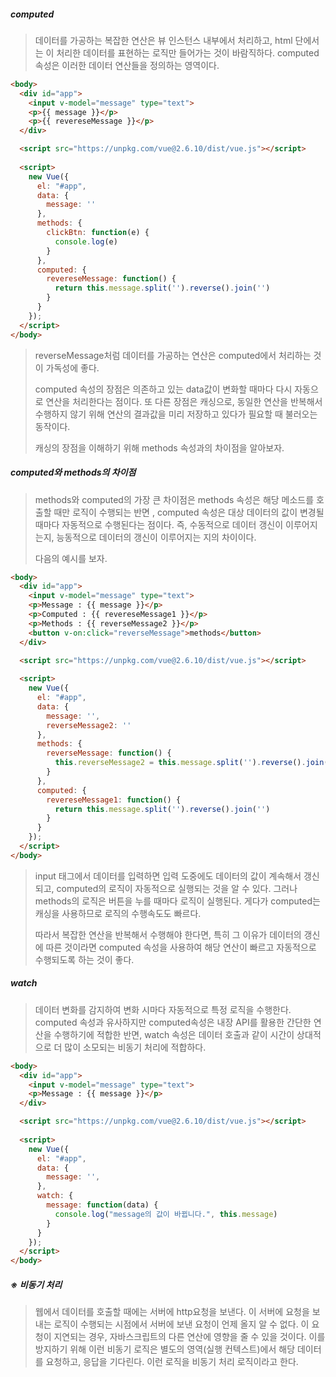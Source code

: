 ##### computed

> 데이터를 가공하는 복잡한 연산은 뷰 인스턴스 내부에서 처리하고, html 단에서는 이 처리한 데이터를 표현하는 로직만 들어가는 것이 바람직하다. computed속성은 이러한 데이터 연산들을 정의하는 영역이다. 

```html
<body>
  <div id="app">
    <input v-model="message" type="text">
    <p>{{ message }}</p>
    <p>{{ revereseMessage }}</p>
  </div>

  <script src="https://unpkg.com/vue@2.6.10/dist/vue.js"></script>
  
  <script>
    new Vue({
      el: "#app",
      data: {
        message: ''
      },
      methods: {
        clickBtn: function(e) {
          console.log(e)
        }
      },
      computed: {
        revereseMessage: function() {
          return this.message.split('').reverse().join('')
        }
      }
    });
  </script>
</body>
```

> reverseMessage처럼 데이터를 가공하는 연산은 computed에서 처리하는 것이 가독성에 좋다.
>
> computed 속성의 장점은 의존하고 있는 data값이 변화할 때마다 다시 자동으로 연산을 처리한다는 점이다. 또 다른 장점은 캐싱으로, 동일한 연산을 반복해서 수행하지 않기 위해 연산의 결과값을 미리 저장하고 있다가 필요할 때 불러오는 동작이다.
>
> 캐싱의 장점을 이해하기 위해 methods 속성과의 차이점을 알아보자.



##### computed와 methods의 차이점

> methods와 computed의 가장 큰 차이점은 methods 속성은 해당 메소드를 호출할 때만 로직이 수행되는 반면 , computed 속성은 대상 데이터의 값이 변경될 때마다 자동적으로 수행된다는 점이다. 즉, 수동적으로 데이터 갱신이 이루어지는지, 능동적으로 데이터의 갱신이 이루어지는 지의 차이이다.
>
> 다음의 예시를 보자.

```html
<body>
  <div id="app">
    <input v-model="message" type="text">
    <p>Message : {{ message }}</p>
    <p>Computed : {{ revereseMessage1 }}</p>
    <p>Methods : {{ reverseMessage2 }}</p>
    <button v-on:click="reverseMessage">methods</button>
  </div>

  <script src="https://unpkg.com/vue@2.6.10/dist/vue.js"></script>
  
  <script>
    new Vue({
      el: "#app",
      data: {
        message: '',
        reverseMessage2: ''
      },
      methods: {
        reverseMessage: function() {
          this.reverseMessage2 = this.message.split('').reverse().join('')
        }
      },
      computed: {
        revereseMessage1: function() {
          return this.message.split('').reverse().join('')
        }
      }
    });
  </script>
</body>
```

> input 태그에서 데이터를 입력하면 입력 도중에도 데이터의 값이 계속해서 갱신되고, computed의 로직이 자동적으로 실행되는 것을 알 수 있다. 그러나 methods의 로직은 버튼을 누를 때마다 로직이 실행된다. 게다가 computed는 캐싱을 사용하므로 로직의 수행속도도 빠르다.
>
> 따라서 복잡한 연산을 반복해서 수행해야 한다면, 특히 그 이유가 데이터의 갱신에 따른 것이라면 computed 속성을 사용하여 해당 연산이 빠르고 자동적으로 수행되도록 하는 것이 좋다.



##### watch

> 데이터 변화를 감지하여 변화 시마다 자동적으로 특정 로직을 수행한다. computed 속성과 유사하지만  computed속성은 내장 API를 활용한 간단한 연산을 수행하기에 적합한 반면, watch 속성은 데이터 호출과 같이 시간이 상대적으로 더 많이 소모되는 비동기 처리에 적합하다.

```html
<body>
  <div id="app">
    <input v-model="message" type="text">
    <p>Message : {{ message }}</p>
  </div>

  <script src="https://unpkg.com/vue@2.6.10/dist/vue.js"></script>
  
  <script>
    new Vue({
      el: "#app",
      data: {
        message: '',
      },
      watch: {
        message: function(data) {
          console.log("message의 값이 바뀝니다.", this.message)
        }
      }  
    });
  </script>
</body>
```



##### ※ 비동기 처리

> 웹에서 데이터를 호출할 때에는 서버에 http요청을 보낸다. 이 서버에 요청을 보내는 로직이 수행되는 시점에서 서버에 보낸 요청이 언제 올지 알 수 없다. 이 요청이 지연되는 경우, 자바스크립트의 다른 연산에 영향을 줄 수 있을 것이다. 이를 방지하기 위해 이런 비동기 로직은 별도의 영역(실행 컨텍스트)에서 해당 데이터를 요청하고, 응답을 기다린다. 이런 로직을 비동기 처리 로직이라고 한다.

